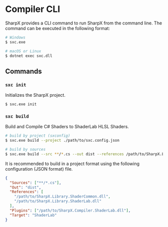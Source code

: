 # Compiler CLI

SharpX provides a CLI command to run SharpX from the command line.
The command can be executed in the following format:

```bash
# Windows
$ sxc.exe

# macOS or Linux
$ dotnet exec sxc.dll
```

## Commands

### `sxc init`

Initializes the SharpX project.

```bash
$ sxc.exe init
```

### `sxc build`

Build and Compile C# Shaders to ShaderLab HLSL Shaders.

```bash
# build by project (sxconfig)
$ sxc.exe build --project ./path/to/sxc.config.json

# build by sources
$ sxc.exe build --src **/*.cs --out dist --references /path/to/SharpX.Library.ShaderCommon.dll,/path/to/SharpX.Library.ShaderLab.dll --plugins /path/to/SharpX.Compiler.ShaderLab.dll --target ShaderLab
```

It is recommended to build in a project format using the following configuration (JSON format) file.

```json
{
  "Sources": ["**/*.cs"],
  "Out": "dist",
  "References": [
    "/path/to/SharpX.Library.ShaderCommon.dll",
    "/path/to/SharpX.Library.ShaderLab.dll"
  ],
  "Plugins": ["/path/to/SharpX.Compiler.ShaderLab.dll"],
  "Target": "ShaderLab"
}
```
